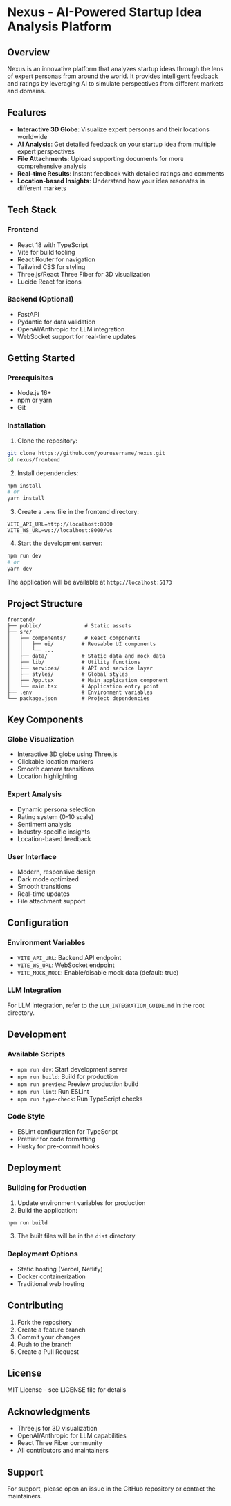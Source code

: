 # Nexus - AI-Powered Startup Idea Analysis Platform

## Overview

Nexus is an innovative platform that analyzes startup ideas through the lens of expert personas from around the world. It provides intelligent feedback and ratings by leveraging AI to simulate perspectives from different markets and domains.

## Features

- **Interactive 3D Globe**: Visualize expert personas and their locations worldwide
- **AI Analysis**: Get detailed feedback on your startup idea from multiple expert perspectives
- **File Attachments**: Upload supporting documents for more comprehensive analysis
- **Real-time Results**: Instant feedback with detailed ratings and comments
- **Location-based Insights**: Understand how your idea resonates in different markets

## Tech Stack

### Frontend
- React 18 with TypeScript
- Vite for build tooling
- React Router for navigation
- Tailwind CSS for styling
- Three.js/React Three Fiber for 3D visualization
- Lucide React for icons

### Backend (Optional)
- FastAPI
- Pydantic for data validation
- OpenAI/Anthropic for LLM integration
- WebSocket support for real-time updates

## Getting Started

### Prerequisites

- Node.js 16+
- npm or yarn
- Git

### Installation

1. Clone the repository:
```bash
git clone https://github.com/yourusername/nexus.git
cd nexus/frontend
```

2. Install dependencies:
```bash
npm install
# or
yarn install
```

3. Create a `.env` file in the frontend directory:
```env
VITE_API_URL=http://localhost:8000
VITE_WS_URL=ws://localhost:8000/ws
```

4. Start the development server:
```bash
npm run dev
# or
yarn dev
```

The application will be available at `http://localhost:5173`

## Project Structure

```
frontend/
├── public/              # Static assets
├── src/
│   ├── components/      # React components
│   │   ├── ui/         # Reusable UI components
│   │   └── ...
│   ├── data/           # Static data and mock data
│   ├── lib/            # Utility functions
│   ├── services/       # API and service layer
│   ├── styles/         # Global styles
│   ├── App.tsx         # Main application component
│   └── main.tsx        # Application entry point
├── .env                # Environment variables
└── package.json        # Project dependencies
```

## Key Components

### Globe Visualization
- Interactive 3D globe using Three.js
- Clickable location markers
- Smooth camera transitions
- Location highlighting

### Expert Analysis
- Dynamic persona selection
- Rating system (0-10 scale)
- Sentiment analysis
- Industry-specific insights
- Location-based feedback

### User Interface
- Modern, responsive design
- Dark mode optimized
- Smooth transitions
- Real-time updates
- File attachment support

## Configuration

### Environment Variables

- `VITE_API_URL`: Backend API endpoint
- `VITE_WS_URL`: WebSocket endpoint
- `VITE_MOCK_MODE`: Enable/disable mock data (default: true)

### LLM Integration

For LLM integration, refer to the `LLM_INTEGRATION_GUIDE.md` in the root directory.

## Development

### Available Scripts

- `npm run dev`: Start development server
- `npm run build`: Build for production
- `npm run preview`: Preview production build
- `npm run lint`: Run ESLint
- `npm run type-check`: Run TypeScript checks

### Code Style

- ESLint configuration for TypeScript
- Prettier for code formatting
- Husky for pre-commit hooks

## Deployment

### Building for Production

1. Update environment variables for production
2. Build the application:
```bash
npm run build
```

3. The built files will be in the `dist` directory

### Deployment Options

- Static hosting (Vercel, Netlify)
- Docker containerization
- Traditional web hosting

## Contributing

1. Fork the repository
2. Create a feature branch
3. Commit your changes
4. Push to the branch
5. Create a Pull Request

## License

MIT License - see LICENSE file for details

## Acknowledgments

- Three.js for 3D visualization
- OpenAI/Anthropic for LLM capabilities
- React Three Fiber community
- All contributors and maintainers

## Support

For support, please open an issue in the GitHub repository or contact the maintainers.
